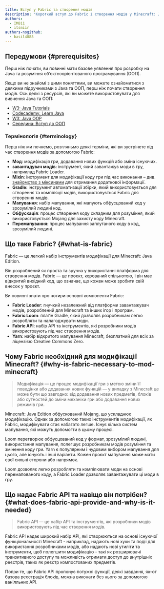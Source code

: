```yaml
---
title: Вступ у Fabric та створення модів
description: "Короткий вступ до Fabric і створення модів у Minecraft: Java Edition."
authors:
  - IMB11
  - itsmiir
authors-nogithub:
  - basil4088
---
```


## Передумови {#prerequisites}

Перш ніж почати, ви повинні мати базове уявлення про розробку на Java та розуміння об’єктноорієнтованого програмування (ООП).

Якщо ви не знайомі з цими поняттями, ви можете ознайомитися з деякими підручниками з Java та ООП, перш ніж почати створення модів. Ось деякі з ресурсів, які ви можете використовувати для вивчення Java та ООП:

- [W3: Java Tutorials](https://www.w3schools.com/java/)
- [Codecademy: Learn Java](https://www.codecademy.com/learn/learn-java)
- [W3: Java OOP](https://www.w3schools.com/java/java_oop.asp)
- [Середина: Вступ до ООП](https://medium.com/@Adekola_Olawale/beginners-guide-to-object-oriented-programming-a94601ea2fbd)

### Термінологія {#terminology}

Перш ніж ми почнемо, розгляньмо деякі терміни, які ви зустрінете під час створення модів за допомогою Fabric:

- **Мод**: модифікація гри, додавання нових функцій або зміна існуючих.
- **завантадувач модів**: інструмент, який завантажує моди в гру, наприклад Fabric Loader.
- **Mixin**: інструмент для модифікації коду гри під час виконання – див. [знайомство з міксинами](https://fabricmc.net/wiki/tutorial:mixin_introduction) для отримання додаткової інформації.
- **Gradle**: інструмент автоматизації збірки, який використовується для створення та компіляції модів, використовується Fabric для створення модів.
- **Мапування**: набір мапування, які мапують обфусцований код у зрозумілий людині код.
- **Обфускація**: процес створення коду складним для розуміння, який використовується Mojang для захисту коду Minecraft.
- **Перемапування**: процес мапування заплутаного коду в код, зрозумілий людині.

## Що таке Fabric? {#what-is-fabric}

Fabric — це легкий набір інструментів модифікації для Minecraft: Java Edition.

Він розроблений як проста та зручна у використанні платформа для створення модів. Fabric — це проєкт, керований спільнотою, і він має відкритий вихідний код, що означає, що кожен може зробити свій внесок у проєкт.

Ви повинні знати про чотири основні компоненти Fabric:

- **Fabric Loader**: гнучкий незалежний від платформи завантажувач модів, розроблений для Minecraft та інших ігор і програм.
- **Fabric Loom**: плаґін Gradle, який дозволяє розробникам легко розробляти та налагоджувати моди.
- **Fabric API**: набір API та інструментів, які розробники модів використовують під час створення модів.
- **Yarn**: набір відкритого мапування Minecraft, безплатний для всіх за ліцензією Creative Commons Zero.

## Чому Fabric необхідний для модифікації Minecraft? {#why-is-fabric-necessary-to-mod-minecraft}

> Модифікація — це процес модифікації гри з метою зміни її поведінки або додавання нових функцій — у випадку з Minecraft це може бути що завгодно: від додавання нових предметів, блоків або сутностей до зміни механіки гри або додавання нових режимів гри.

Minecraft: Java Edition обфускований Mojang, що ускладнює модифікацію. Однак за допомогою таких інструментів модифікації, як Fabric, модифікувати стає набагато легше. Існує кілька систем мапування, які можуть допомогти в цьому процесі.

Loom перетворює обфусцований код у формат, зрозумілий людині, використання мапування, полегшує розробникам модів розуміння та змінення коду гри. Yarn є популярним і чудовим вибором мапування для цього, але існують і інші варіанти. Кожен проєкт мапування може мати свої сильні сторони або напрямок.

Loom дозволяє легко розробляти та компілювати моди на основі перемапованого коду, а Fabric Loader дозволяє завантажувати ці моди в гру.

## Що надає Fabric API та навіщо він потрібен? {#what-does-fabric-api-provide-and-why-is-it-needed}

> Fabric API — це набір API та інструментів, які розробники модів використовують під час створення модів.

Fabric API надає широкий набір API, які створюються на основі існуючої функціональності Minecraft - наприклад, надають нові хуки та події для використання розробниками модів, або надають нові утиліти та інструменти, щоб полегшити модифікацію - такі як розширювачі транзитивного доступу та можливість отримати доступ до внутрішніх реєстрів, таких як реєстр компостованих предметів.

Попри те, що Fabric API пропонує потужні функції, деякі завдання, як-от базова реєстрація блоків, можна виконати без нього за допомогою ванілльних API.
